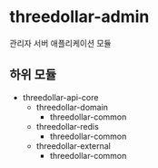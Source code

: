 # threedollar-admin

관리자 서버 애플리케이션 모듈

## 하위 모듈
- threedollar-api-core
    - threedollar-domain
        - threedollar-common
    - threedollar-redis
        - threedollar-common
    - threedollar-external
        - threedollar-common


